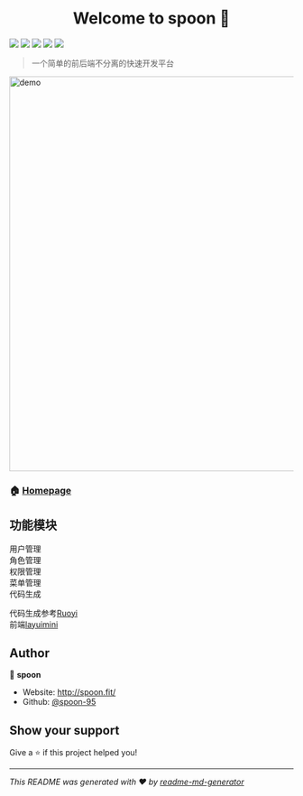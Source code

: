 <h1 align="center">Welcome to spoon 👋</h1>
<p>
  <img  src="https://img.shields.io/badge/SpringBoot-2.4.0-red.svg" />
  <img  src="https://img.shields.io/badge/Shrio-1.4.0-purple.svg" />
  <img  src="https://img.shields.io/badge/Maven-4.0.0-green.svg" />
  <img  src="https://img.shields.io/badge/Jdk-1.8+-yellow.svg" />
  <img  src="https://img.shields.io/badge/Mysql-5.6-blue.svg" />
</p>

> 一个简单的前后端不分离的快速开发平台
> <p align="center">
  <img width="700" align="center" src="https://spoon-95.github.io/picture/spoon.png" alt="demo"/>
</p>

### 🏠 [Homepage](http://42.193.136.50:8085/)


## 功能模块


用户管理  
角色管理  
权限管理  
菜单管理  
代码生成 

代码生成参考[Ruoyi](http://www.ruoyi.vip/)  
前端[layuimini](http://layuimini.99php.cn/)




## Author

👤 **spoon**

* Website: http://spoon.fit/
* Github: [@spoon-95](https://github.com/spoon-95)

## Show your support

Give a ⭐️ if this project helped you!

***
_This README was generated with ❤️ by [readme-md-generator](https://github.com/kefranabg/readme-md-generator)_
